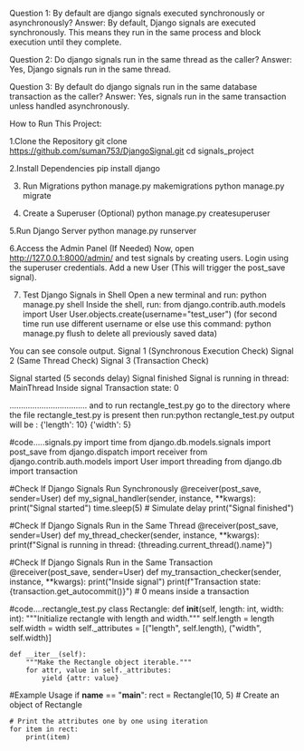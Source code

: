 Question 1: By default are django signals executed synchronously or asynchronously?
Answer: By default, Django signals are executed synchronously. This means they run in the same process and block execution until they complete.

Question 2: Do django signals run in the same thread as the caller?
Answer: Yes, Django signals run in the same thread.
 
Question 3: By default do django signals run in the same database transaction as the caller?
Answer: Yes, signals run in the same transaction unless handled asynchronously.

How to Run This Project:

1.Clone the Repository
git clone https://github.com/suman753/DjangoSignal.git
cd signals_project

2.Install Dependencies
pip install django

3. Run Migrations
python manage.py makemigrations
python manage.py migrate

4. Create a Superuser (Optional)
python manage.py createsuperuser

5.Run Django Server
python manage.py runserver

6.Access the Admin Panel (If Needed)
Now, open http://127.0.0.1:8000/admin/ and test signals by creating users. Login using the superuser credentials. Add a new User (This will trigger the post_save signal).

7. Test Django Signals in Shell
Open a new terminal and run:
python manage.py shell
Inside the shell, run:
from django.contrib.auth.models import User
User.objects.create(username="test_user")
(for second time run use different username or else use this command: python manage.py flush
to delete all previously saved data)


You can see console output.
Signal 1 (Synchronous Execution Check)
Signal 2 (Same Thread Check)
Signal 3 (Transaction Check)

Signal started
(5 seconds delay)
Signal finished
Signal is running in thread: MainThread
Inside signal
Transaction state: 0

..................................
and to run rectangle_test.py go to the directory where the file rectangle_test.py is present then run:python rectangle_test.py 
output will be :
{'length': 10}
{'width': 5}

#code.....signals.py
import time
from django.db.models.signals import post_save
from django.dispatch import receiver
from django.contrib.auth.models import User
import threading
from django.db import transaction

#Check If Django Signals Run Synchronously
@receiver(post_save, sender=User)
def my_signal_handler(sender, instance, **kwargs):
    print("Signal started")
    time.sleep(5)  # Simulate delay
    print("Signal finished")

#Check If Django Signals Run in the Same Thread
@receiver(post_save, sender=User)
def my_thread_checker(sender, instance, **kwargs):
    print(f"Signal is running in thread: {threading.current_thread().name}")


#Check If Django Signals Run in the Same Transaction
@receiver(post_save, sender=User)
def my_transaction_checker(sender, instance, **kwargs):
    print("Inside signal")
    print(f"Transaction state: {transaction.get_autocommit()}")  # 0 means inside a transaction


#code....rectangle_test.py
class Rectangle:
    def __init__(self, length: int, width: int):
        """Initialize rectangle with length and width."""
        self.length = length
        self.width = width
        self._attributes = [("length", self.length), ("width", self.width)]
    
    def __iter__(self):
        """Make the Rectangle object iterable."""
        for attr, value in self._attributes:
            yield {attr: value}

#Example Usage
if __name__ == "__main__":
    rect = Rectangle(10, 5)  # Create an object of Rectangle

    # Print the attributes one by one using iteration
    for item in rect:
        print(item)


